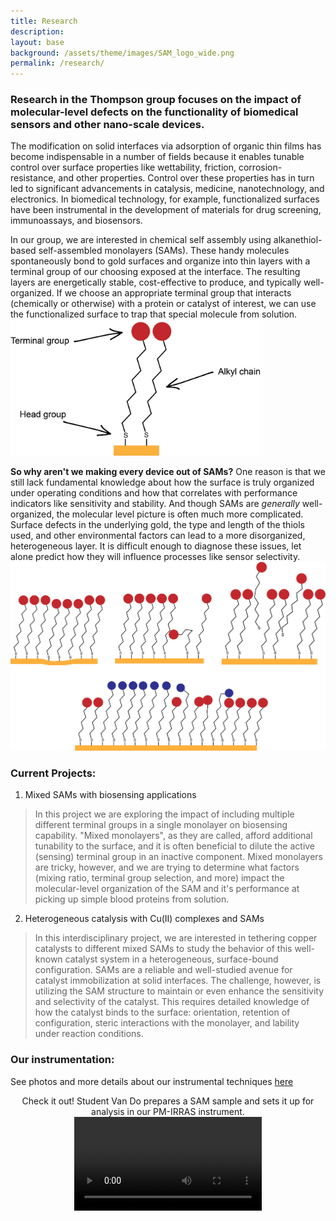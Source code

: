 ```yaml
---
title: Research
description: 
layout: base
background: /assets/theme/images/SAM_logo_wide.png
permalink: /research/
---
```


### Research in the Thompson group focuses on the impact of molecular-level defects on the functionality of biomedical sensors and other nano-scale devices. 

The modification on solid interfaces via adsorption of organic thin films has become indispensable in a number of fields because it enables tunable control over surface properties like wettability, friction, corrosion-resistance, and other properties. Control over these properties has in turn led to significant advancements in catalysis, medicine, nanotechnology, and electronics. In biomedical technology, for example, functionalized surfaces have been instrumental in the development of materials for drug screening, immunoassays, and biosensors.

In our group, we are interested in chemical self assembly using alkanethiol-based self-assembled monolayers (SAMs). These handy molecules spontaneously bond to gold surfaces and organize into thin layers with a terminal group of our choosing exposed at the interface. The resulting layers are energetically stable, cost-effective to produce, and typically well-organized. If we choose an appropriate terminal group that interacts (chemically or otherwise) with a protein or catalyst of interest, we can use the functionalized surface to trap that special molecule from solution. 
<img src="/assets/theme/images/SAM_structure.png" width="400">

**So why aren't we making every device out of SAMs?** One reason is that we still lack fundamental knowledge about 
how the surface is truly organized under operating conditions and how that correlates with performance indicators like sensitivity and stability. And though SAMs are *generally* well-organized, the molecular level picture is often much more complicated. Surface defects in the underlying gold, the type and length of the thiols used, and other environmental factors can lead to a more disorganized, heterogeneous layer. It is difficult enough to diagnose these issues, let alone predict how they will influence processes like sensor selectivity.
<img src="/assets/theme/images/SAM_issues.png" width="600">

### Current Projects:

1. Mixed SAMs with biosensing applications
> In this project we are exploring the impact of including multiple different terminal groups in a single monolayer on biosensing capability. "Mixed monolayers", as they are called, afford additional tunability to the surface, and it is often beneficial to dilute the active (sensing) terminal group in an inactive component. Mixed monolayers are tricky, however, and we are trying to determine what factors (mixing ratio, terminal group selection, and more) impact the molecular-level organization of the SAM and it's performance at picking up simple blood proteins from solution. 

2. Heterogeneous catalysis with Cu(II) complexes and SAMs
> In this interdisciplinary project, we are interested in tethering copper catalysts to different mixed SAMs to study the behavior of this well-known catalyst system in a heterogeneous, surface-bound configuration. SAMs are a reliable and well-studied avenue for catalyst immobilization at solid interfaces. The challenge, however, is utilizing the SAM structure to maintain or even enhance the sensitivity and selectivity of the catalyst. This requires detailed knowledge of how the catalyst binds to the surface: orientation, retention of configuration, steric interactions with the monolayer, and lability under reaction conditions.

### Our instrumentation: 
See photos and more details about our instrumental techniques [here](/research/instrumentation/)

<center>
Check it out! Student Van Do prepares a SAM sample and sets it up for analysis in our PM-IRRAS instrument. 

<video src="/assets/theme/images/Van_Lab_2021.mp4" controls="controls" type="video/mp4" style="max-width: 500px;">
</video>
</center>

